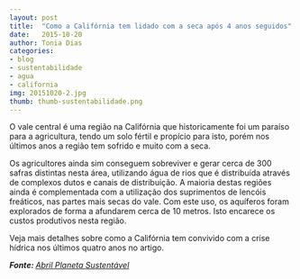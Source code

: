 ```yaml
---
layout: post
title:  "Como a Califórnia tem lidado com a seca após 4 anos seguidos"
date:   2015-10-20
author: Tonia Dias
categories: 
- blog
- sustentabilidade
- agua
- california
img: 20151020-2.jpg
thumb: thumb-sustentabilidade.png
---
```


O vale central é uma região na Califórnia que historicamente foi um paraíso para a agricultura, tendo um solo fértil e propício para isto, porém nos últimos anos a região tem sofrido e muito com a seca.  <!--more-->

Os agricultores ainda sim conseguem sobreviver e gerar cerca de 300 safras distintas nesta área, utilizando água de rios que é distribuída através de complexos dutos e canais de distribuição. A maioria destas regiões ainda é complementada com a utilização dos suprimentos de lencóis freáticos, nas partes mais secas do vale. Com este uso, os aquíferos foram explorados de forma a afundarem cerca de 10 metros. Isto encarece os custos produtivos nesta região. 

Veja mais detalhes sobre como a Califórnia tem convivido com a crise hídrica nos últimos quatro anos no artigo.

<i><b>Fonte: </b><a href="http://planetasustentavel.abril.com.br/noticia/ambiente/quatro-anos-seca-resultam-medidas-mais-duras-california-907520.shtml">Abril Planeta Sustentável</a></i>